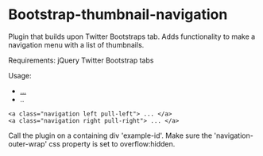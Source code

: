 Bootstrap-thumbnail-navigation
======================================

Plugin that builds upon Twitter Bootstraps tab. Adds functionality to make a navigation menu with a list of thumbnails.

Requirements:
  jQuery
  Twitter Bootstrap tabs

Usage:

<div id="example-id">
    <div class="navigation-outer-wrap">
        <ul class="thumbnail-navigation-list">
            <li class="active"><a href="#tab1-pane1" data-toggle="tab"> ... </a></li>
            <li> .. </li>
        </ul>
    </div>

    <a class="navigation left pull-left"> ... </a>
    <a class="navigation right pull-right"> ... </a>
</div>

Call the plugin on a containing div 'example-id'.
Make sure the 'navigation-outer-wrap' css property is set to overflow:hidden.